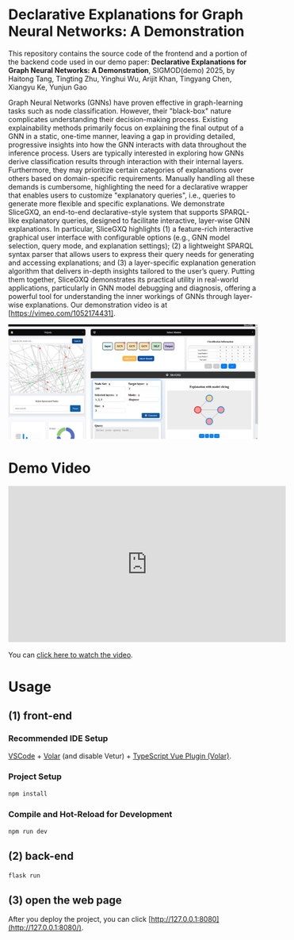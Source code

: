 # Declarative Explanations for Graph Neural Networks: A Demonstration

This repository contains the source code of the frontend and a portion of the backend code used in our demo paper: 
**Declarative Explanations for Graph Neural Networks: A Demonstration**, SIGMOD(demo) 2025, by Haitong Tang, Tingting Zhu, Yinghui Wu, Arijit Khan, Tingyang Chen, Xiangyu Ke, Yunjun Gao

Graph Neural Networks (GNNs) have proven effective in graph-learning tasks such as node classification. However, their "black-box" nature complicates understanding their decision-making process. Existing explainability methods primarily focus on explaining the final output of a GNN in a static, one-time manner, leaving a gap in providing detailed, progressive insights into how the GNN interacts with data throughout the inference process. Users are typically interested in exploring how GNNs derive classification results through interaction with their internal layers. Furthermore, they may prioritize certain categories of explanations over others based on domain-specific requirements. Manually handling all these demands is cumbersome, highlighting the need for a declarative wrapper that enables users to customize "explanatory queries", i.e., queries to generate more flexible and specific explanations.
We demonstrate SliceGXQ, an end-to-end declarative-style system that supports SPARQL-like explanatory queries, designed to facilitate interactive, layer-wise GNN explanations. In particular, SliceGXQ highlights (1) a feature-rich interactive graphical user interface with configurable options (e.g., GNN model selection, query mode, and explanation settings); (2) a lightweight SPARQL syntax parser that allows users to express their query needs for generating and accessing explanations; and (3) a layer-specific explanation generation algorithm that delivers in-depth insights tailored to the user’s query. Putting them together, SliceGXQ demonstrates its practical utility in real-world applications, particularly in GNN model debugging and diagnosis, offering a powerful tool for understanding the inner workings of GNNs through layer-wise explanations. Our demonstration video is at [https://vimeo.com/1052174431].

![screenshot](screenshot.png)

# Demo Video

<iframe width="560" height="315" src="https://www.youtube.com/embed/VIDEO_ID" frameborder="0" allow="accelerometer; autoplay; encrypted-media; gyroscope; picture-in-picture" allowfullscreen></iframe>

You can [click here to watch the video](https://youtu.be/gJA2nb_ue6A?si=G0E340uGXJ_UTwdl).

# Usage

## (1)  front-end

### Recommended IDE Setup

[VSCode](https://code.visualstudio.com/) + [Volar](https://marketplace.visualstudio.com/items?itemName=Vue.volar) (and disable Vetur) + [TypeScript Vue Plugin (Volar)](https://marketplace.visualstudio.com/items?itemName=Vue.vscode-typescript-vue-plugin).

### Project Setup

```sh
npm install
```

### Compile and Hot-Reload for Development

```sh
npm run dev
```

## (2) back-end

```sh
flask run
```

## (3) open the web page

After you deploy the project, you can click [http://127.0.0.1:8080](http://127.0.0.1:8080/).
